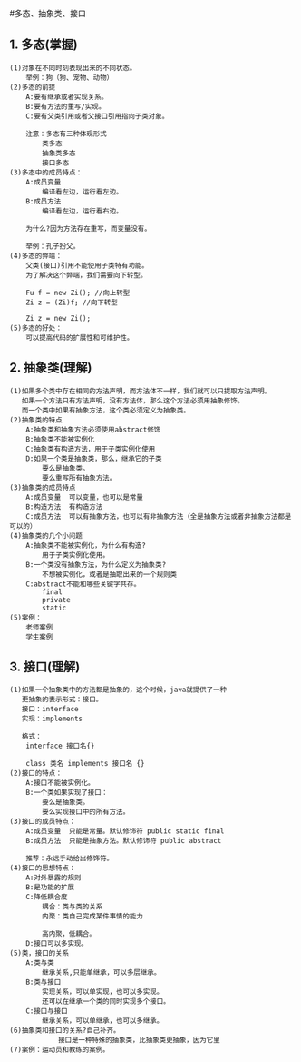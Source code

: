 #多态、抽象类、接口
## 1. 多态(掌握)
	(1)对象在不同时刻表现出来的不同状态。
		举例：狗（狗、宠物、动物）
	(2)多态的前提
		A:要有继承或者实现关系。
		B:要有方法的重写/实现。
		C:要有父类引用或者父接口引用指向子类对象。

		注意：多态有三种体现形式
			类多态
			抽象类多态
			接口多态
	(3)多态中的成员特点：
		A:成员变量
			编译看左边，运行看左边。
		B:成员方法
			编译看左边，运行看右边。

		为什么?因为方法存在重写，而变量没有。

		举例：孔子扮父。
	(4)多态的弊端：
		父类(接口)引用不能使用子类特有功能。
		为了解决这个弊端，我们需要向下转型。

		Fu f = new Zi(); //向上转型
		Zi z = (Zi)f; //向下转型

		Zi z = new Zi();
	(5)多态的好处：
		可以提高代码的扩展性和可维护性。

## 2. 抽象类(理解)
	(1)如果多个类中存在相同的方法声明，而方法体不一样，我们就可以只提取方法声明。
	   如果一个方法只有方法声明，没有方法体，那么这个方法必须用抽象修饰。
	   而一个类中如果有抽象方法，这个类必须定义为抽象类。
	(2)抽象类的特点
		A:抽象类和抽象方法必须使用abstract修饰
		B:抽象类不能被实例化
		C:抽象类有构造方法，用于子类实例化使用
		D:如果一个类是抽象类，那么，继承它的子类
			要么是抽象类。
			要么重写所有抽象方法。
	(3)抽象类的成员特点
		A:成员变量	可以变量，也可以是常量
		B:构造方法	有构造方法
		C:成员方法	可以有抽象方法，也可以有非抽象方法（全是抽象方法或者非抽象方法都是可以的）
	(4)抽象类的几个小问题
		A:抽象类不能被实例化，为什么有构造?
			用于子类实例化使用。
		B:一个类没有抽象方法，为什么定义为抽象类?
			不想被实例化，或者是抽取出来的一个规则类
		C:abstract不能和哪些关键字共存。
			final
			private
			static
	(5)案例：
		老师案例
		学生案例

## 3. 接口(理解)
	(1)如果一个抽象类中的方法都是抽象的，这个时候，java就提供了一种
	   更抽象的表示形式：接口。
	   接口：interface
	   实现：implements

	   格式：
		interface 接口名{}

		class 类名 implements 接口名 {}
	(2)接口的特点：
		A:接口不能被实例化。
		B:一个类如果实现了接口：
			要么是抽象类。
			要么实现接口中的所有方法。
	(3)接口的成员特点：
		A:成员变量	只能是常量。默认修饰符 public static final
		B:成员方法	只能是抽象方法。默认修饰符 public abstract

		推荐：永远手动给出修饰符。
	(4)接口的思想特点：
		A:对外暴露的规则
		B:是功能的扩展
		C:降低耦合度
			耦合：类与类的关系
			内聚：类自己完成某件事情的能力

			高内聚，低耦合。
		D:接口可以多实现。
	(5)类，接口的关系
		A:类与类
			继承关系,只能单继承，可以多层继承。
		B:类与接口
			实现关系，可以单实现，也可以多实现。
			还可以在继承一个类的同时实现多个接口。
		C:接口与接口
			继承关系，可以单继承，也可以多继承。
	(6)抽象类和接口的关系?自己补齐。
                接口是一种特殊的抽象类，比抽象类更抽象，因为它里
	(7)案例：运动员和教练的案例。
